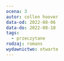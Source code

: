 ```yaml
---
ocena: 3
autor: collen hoover
data-od: 2022-08-06
data-do: 2022-08-10
tags:
  - przeczytane
rodzaj: romans
wydawnictwo: otwarte
---
```

